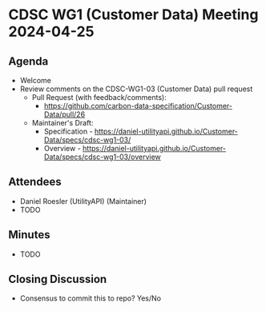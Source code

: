 # CDSC WG1 (Customer Data) Meeting 2024-04-25

## Agenda
* Welcome
* Review comments on the CDSC-WG1-03 (Customer Data) pull request
    * Pull Request (with feedback/comments):
        * https://github.com/carbon-data-specification/Customer-Data/pull/26
    * Maintainer's Draft:
        * Specification - https://daniel-utilityapi.github.io/Customer-Data/specs/cdsc-wg1-03/
        * Overview - https://daniel-utilityapi.github.io/Customer-Data/specs/cdsc-wg1-03/overview

## Attendees
* Daniel Roesler (UtilityAPI) (Maintainer)
* TODO

## Minutes
* TODO

## Closing Discussion
* Consensus to commit this to repo? Yes/No
